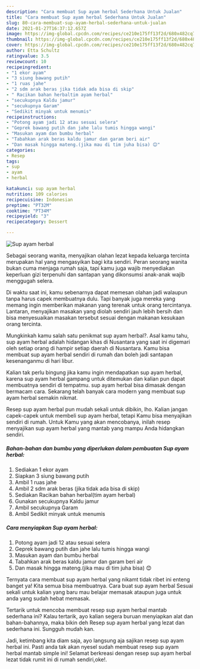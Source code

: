 ```yaml
---
description: "Cara membuat Sup ayam herbal Sederhana Untuk Jualan"
title: "Cara membuat Sup ayam herbal Sederhana Untuk Jualan"
slug: 80-cara-membuat-sup-ayam-herbal-sederhana-untuk-jualan
date: 2021-01-27T16:37:12.657Z
image: https://img-global.cpcdn.com/recipes/ce210e175ff13f2d/680x482cq70/sup-ayam-herbal-foto-resep-utama.jpg
thumbnail: https://img-global.cpcdn.com/recipes/ce210e175ff13f2d/680x482cq70/sup-ayam-herbal-foto-resep-utama.jpg
cover: https://img-global.cpcdn.com/recipes/ce210e175ff13f2d/680x482cq70/sup-ayam-herbal-foto-resep-utama.jpg
author: Etta Schultz
ratingvalue: 3.5
reviewcount: 10
recipeingredient:
- "1 ekor ayam"
- "3 siung bawang putih"
- "1 ruas jahe"
- "2 sdm arak beras jika tidak ada bisa di skip"
- " Racikan bahan herbaltim ayam herbal"
- "secukupnya Kaldu jamur"
- "secukupnya Garam"
- "Sedikit minyak untuk menumis"
recipeinstructions:
- "Potong ayam jadi 12 atau sesuai selera"
- "Geprek bawang putih dan jahe lalu tumis hingga wangi"
- "Masukan ayam dan bumbu herbal"
- "Tabahkan arak beras kaldu jamur dan garam beri air"
- "Dan masak hingga mateng.(jika mau di tim juha bisa) 😊"
categories:
- Resep
tags:
- sup
- ayam
- herbal

katakunci: sup ayam herbal 
nutrition: 109 calories
recipecuisine: Indonesian
preptime: "PT32M"
cooktime: "PT34M"
recipeyield: "3"
recipecategory: Dessert

---
```



![Sup ayam herbal](https://img-global.cpcdn.com/recipes/ce210e175ff13f2d/680x482cq70/sup-ayam-herbal-foto-resep-utama.jpg)

Sebagai seorang wanita, menyajikan olahan lezat kepada keluarga tercinta merupakan hal yang mengasyikan bagi kita sendiri. Peran seorang  wanita bukan cuma menjaga rumah saja, tapi kamu juga wajib menyediakan keperluan gizi terpenuhi dan santapan yang dikonsumsi anak-anak wajib menggugah selera.

Di waktu  saat ini, kamu sebenarnya dapat memesan olahan jadi walaupun tanpa harus capek membuatnya dulu. Tapi banyak juga mereka yang memang ingin memberikan makanan yang terenak untuk orang tercintanya. Lantaran, menyajikan masakan yang diolah sendiri jauh lebih bersih dan bisa menyesuaikan masakan tersebut sesuai dengan makanan kesukaan orang tercinta. 



Mungkinkah kamu salah satu penikmat sup ayam herbal?. Asal kamu tahu, sup ayam herbal adalah hidangan khas di Nusantara yang saat ini digemari oleh setiap orang di hampir setiap daerah di Nusantara. Kamu bisa membuat sup ayam herbal sendiri di rumah dan boleh jadi santapan kesenanganmu di hari libur.

Kalian tak perlu bingung jika kamu ingin mendapatkan sup ayam herbal, karena sup ayam herbal gampang untuk ditemukan dan kalian pun dapat membuatnya sendiri di tempatmu. sup ayam herbal bisa dimasak dengan bermacam cara. Sekarang telah banyak cara modern yang membuat sup ayam herbal semakin nikmat.

Resep sup ayam herbal pun mudah sekali untuk dibikin, lho. Kalian jangan capek-capek untuk membeli sup ayam herbal, tetapi Kamu bisa menyajikan sendiri di rumah. Untuk Kamu yang akan mencobanya, inilah resep menyajikan sup ayam herbal yang mantab yang mampu Anda hidangkan sendiri.

<!--inarticleads1-->

##### Bahan-bahan dan bumbu yang diperlukan dalam pembuatan Sup ayam herbal:

1. Sediakan 1 ekor ayam
1. Siapkan 3 siung bawang putih
1. Ambil 1 ruas jahe
1. Ambil 2 sdm arak beras (jika tidak ada bisa di skip)
1. Sediakan  Racikan bahan herbal(tim ayam herbal)
1. Gunakan secukupnya Kaldu jamur
1. Ambil secukupnya Garam
1. Ambil Sedikit minyak untuk menumis




<!--inarticleads2-->

##### Cara menyiapkan Sup ayam herbal:

1. Potong ayam jadi 12 atau sesuai selera
1. Geprek bawang putih dan jahe lalu tumis hingga wangi
1. Masukan ayam dan bumbu herbal
1. Tabahkan arak beras kaldu jamur dan garam beri air
1. Dan masak hingga mateng.(jika mau di tim juha bisa) 😊




Ternyata cara membuat sup ayam herbal yang nikamt tidak ribet ini enteng banget ya! Kita semua bisa membuatnya. Cara buat sup ayam herbal Sesuai sekali untuk kalian yang baru mau belajar memasak ataupun juga untuk anda yang sudah hebat memasak.

Tertarik untuk mencoba membuat resep sup ayam herbal mantab sederhana ini? Kalau tertarik, ayo kalian segera buruan menyiapkan alat dan bahan-bahannya, maka bikin deh Resep sup ayam herbal yang lezat dan sederhana ini. Sungguh mudah kan. 

Jadi, ketimbang kita diam saja, ayo langsung aja sajikan resep sup ayam herbal ini. Pasti anda tak akan nyesel sudah membuat resep sup ayam herbal mantab simple ini! Selamat berkreasi dengan resep sup ayam herbal lezat tidak rumit ini di rumah sendiri,oke!.

